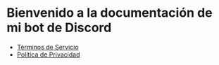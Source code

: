 # Bienvenido a la documentación de mi bot de Discord

- [Términos de Servicio](terminos-de-servicio.md)
- [Política de Privacidad](politica-de-privacidad.md)

